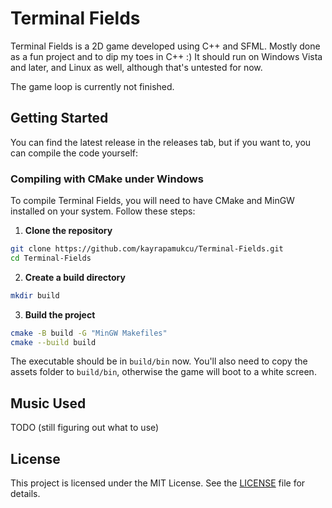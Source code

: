 # Terminal Fields

Terminal Fields is a 2D game developed using C++ and SFML. Mostly done as a fun project and to dip my toes in C++ :) It should run on Windows Vista and later, and Linux as well, although that's untested for now.

The game loop is currently not finished.

## Getting Started

You can find the latest release in the releases tab, but if you want to, you can compile the code yourself:

### Compiling with CMake under Windows

To compile Terminal Fields, you will need to have CMake and MinGW installed on your system. Follow these steps:

1. **Clone the repository**
```bash
git clone https://github.com/kayrapamukcu/Terminal-Fields.git
cd Terminal-Fields
```
2. **Create a build directory**
```bash
mkdir build
```
3. **Build the project**
```bash
cmake -B build -G "MinGW Makefiles"
cmake --build build
```
The executable should be in `build/bin` now.
You'll also need to copy the assets folder to `build/bin`, otherwise the game will boot to a white screen.

## Music Used
TODO (still figuring out what to use)

## License
This project is licensed under the MIT License. See the [LICENSE](LICENSE) file for details. 